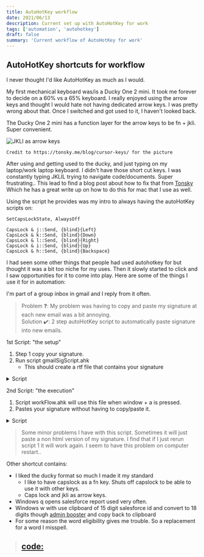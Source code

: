```yaml
---
title: AutoHotKey workflow
date: 2021/06/13
description: Current set up with AutoHotKey for work
tags: ['automation', 'autohotkey']
draft: false
summary: 'Current workflow of AutoHotKey for work'
---
```


## AutoHotKey shortcuts for workflow

I never thought I'd like AutoHotKey as much as I would.

My first mechanical keyboard was/is a Ducky One 2 mini. It took me forever to decide on a 60% vs a 65% keyboard. I really enjoyed using the arrow keys and thought I would hate not having dedicated arrow keys. I was pretty wrong about that. Once I switched and got used to it, I haven't looked back.

The Ducky One 2 mini has a function layer for the arrow keys to be fn + jkli. Super convenient.

![JKLI as arrow keys](/static/images/arrowKeys.png)

`Credit to https://tonsky.me/blog/cursor-keys/ for the picture `

After using and getting used to the ducky, and just typing on my laptop/work laptop keyboard. I didn't have those short cut keys. I was constantly typing JKLIL trying to navigate code/documents. Super frustrating.. This lead to find a blog post about how to fix that from [Tonsky](https://tonsky.me/blog/cursor-keys/) Which he has a great write up on how to do this for mac that I use as well.

Using the script he provides was my intro to always having the autoHotKey scripts on:

```
SetCapsLockState, AlwaysOff

CapsLock & j::Send, {blind}{Left}
CapsLock & k::Send, {blind}{Down}
CapsLock & l::Send, {blind}{Right}
CapsLock & i::Send, {blind}{Up}
CapsLock & h::Send, {blind}{Backspace}
```

I had seen some other things that people had used autohotkey for but thought it was a bit too niche for my uses. Then it slowly started to click and I saw opportunities for it to come into play. Here are some of the things I use it for in automation:

I'm part of a group inbox in gmail and I reply from it often.

> Problem ❓: My problem was having to copy and paste my signature at each new email was a bit annoying.  
> Solution ✔️: 2 step autoHotKey script to automatically paste signature into new emails.

1st Script: "the setup"

1. Step 1 copy your signature.
2. Run script gmailSigScript.ahk
   - This should create a rtf file that contains your signature

<details>
<summary>Script</summary>

```
 ; Script Function:

 ; Copy formatted text to the Clipboard, then save it to a file

 ; Then Load this file anytime to the Clipboard and paste it to Gmail

 FileAppend, %ClipboardAll%, gmailSig.rtf

 return
```

</details>

2nd Script: "the execution"

1. Script workFlow.ahk will use this file when window + a is pressed.
2. Pastes your signature without having to copy/paste it.

<details>
<summary>Script</summary>

```
#a:: ;Windows+a is the trigger

; LOAD file2clipboard
FileRead, clipboard, *c gmailSig.rtf

; ---
; paste
Send ^v
return
```

</details>

> Some minor problems I have with this script. Sometimes it will just paste a non html version of my signature. I find that if I just rerun script 1 it will work again. I seem to have this problem on computer restart..

Other shortcut contains:

- I liked the ducky format so much I made it my standard
  - I like to have capslock as a fn key. Shuts off capslock to be able to use it with other keys.
  - Caps lock and jkli as arrow keys.
- Windows q opens salesforce report used very often.
- Windows w with use clipboard of 15 digit salesforce id and convert to 18 digits though [admin booster](www.adminbooster.com/tool/15to18) and copy back to clipboard
- For some reason the word eligibility gives me trouble. So a replacement for a word I misspell.

> ## [code:](https://github.com/tdnicola/AutoHokKeyWorkFlow)
